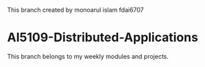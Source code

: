 This branch created by monoarul islam fdai6707 

# AI5109-Distributed-Applications

This branch belongs to my weekly modules and projects.